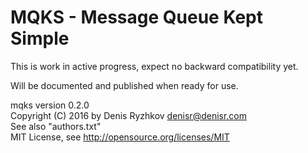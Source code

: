MQKS - Message Queue Kept Simple
================================

This is work in active progress, expect no backward compatibility yet.

Will be documented and published when ready for use.

mqks version 0.2.0  
Copyright (C) 2016 by Denis Ryzhkov <denisr@denisr.com>  
See also "authors.txt"  
MIT License, see http://opensource.org/licenses/MIT

